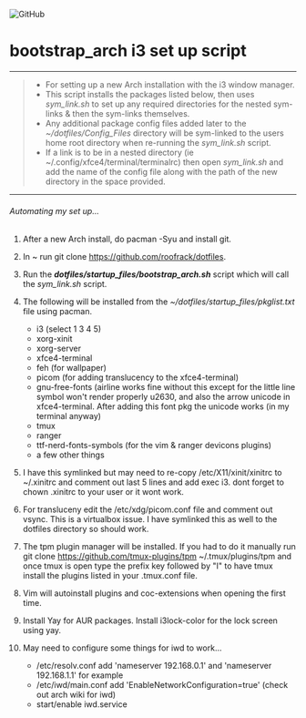 ![GitHub](https://img.shields.io/github/license/roofrack/dotfiles)
# bootstrap_arch i3 set up script
---------
> *  For setting up a new Arch installation with the i3 window manager.
> *  This script installs the packages listed below, then uses _sym_link.sh_ to set up any required directories
     for the nested sym-links & then the sym-links themselves.
> *  Any additional package config files added later to the _~/dotfiles/Config_Files_ directory will be sym-linked to the users home root directory when re-running the _sym_link.sh_ script.
> *  If a link is to be in a nested directory (ie ~/.config/xfce4/terminal/terminalrc) then open _sym_link.sh_ and add
     the name of the config file along with the path of the new directory in the space provided.
---------




###### _Automating my set up_...


 1. After a new Arch install, do pacman -Syu and install git.

 2. In ~ run git clone https://github.com/roofrack/dotfiles.

 3. Run the ___dotfiles/startup_files/bootstrap_arch.sh___ script which will call the _sym_link.sh_ script.

 4. The following will be installed from the *~/dotfiles/startup_files/pkglist.txt* file using pacman.

      *  i3 (select 1 3 4 5)
      *  xorg-xinit
      *  xorg-server
      *  xfce4-terminal
      *  feh (for wallpaper)
      *  picom (for adding translucency to the xfce4-terminal)
      *  gnu-free-fonts (airline works fine without this except for the little line symbol won't
         render properly u2630, and also the arrow unicode in xfce4-terminal. After adding this
         font pkg the unicode works (in my terminal anyway)
      *  tmux
      *  ranger
      *  ttf-nerd-fonts-symbols (for the vim & ranger devicons plugins)
      *  a few other things


 5. I have this symlinked but may need to re-copy /etc/X11/xinit/xinitrc to
     ~/.xinitrc and comment out last 5 lines and add exec i3. dont forget to
     chown .xinitrc to your user or it wont work.

 6. For transluceny edit the /etc/xdg/picom.conf file and comment out vsync. This is a
    virtualbox issue. I have symlinked this as well to the dotfiles directory so should work.

 7. The tpm plugin manager will be installed. If you had to do it manually run
    git clone https://github.com/tmux-plugins/tpm ~/.tmux/plugins/tpm and once tmux is open type the prefix key
    followed by "I" to have tmux install the plugins listed in your .tmux.conf file.

 8. Vim will autoinstall plugins and coc-extensions when opening the first time.

 9. Install Yay for AUR packages. Install i3lock-color for the lock screen using yay.

 10. May need to configure some things for iwd to work...

      * /etc/resolv.conf add 'nameserver 192.168.0.1' and 'nameserver 192.168.1.1' for example
      * /etc/iwd/main.conf add 'EnableNetworkConfiguration=true' (check out arch wiki for iwd)
      * start/enable iwd.service
